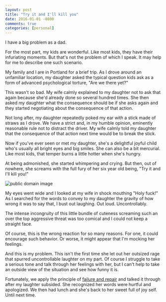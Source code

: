 ```yaml
---
layout: post
title: "Try it and I'll kill you"
date: 2016-01-01 -0800
comments: true
categories: [personal]
---
```


I have a big problem as a dad.

For the most part, my kids are wonderful. Like most kids, they have their infuriating moments. But that's not the problem of which I speak. It may help for me to describe one such scenario.

My family and I are in Portland for a brief trip. As I drove around an unfamiliar location, my daughter asked the typical question kids ask as a form of advanced psychological torture, "Are we there yet?"

This wasn't so bad. My wife calmly explained to my daughter not to ask that again because she'd already done so several hundred times. She then asked my daughter what the consequence should be if she asks again and they started negotiating about the consequence of that action.

Not long after, my daughter repeatedly poked my ear with a stick made of straws as I drove. We have a strict and, in my humble opinion, eminently reasonable rule not to distract the driver. My wife calmly told my daughter that the consequence of that action next time would be to break the stick.

Now if you've ever seen or met my daughter, she's a delightful joyful child who's usually all bright eyes and big smiles. She can also be a bit mercurial. Like most kids, that temper burns a little hotter when she's hungry.

At being admonished, she started whimpering and crying. But then, out of nowhere, she screams with the full fury of her six year old being, "Try it and I'll kill you!"

![public domain image](https://cloud.githubusercontent.com/assets/19977/12076360/86f30986-b15d-11e5-9b55-13850e70e517.png)

My eyes went wide and I looked at my wife in shock mouthing "Holy fuck!" As I searched for the words to convey to my daughter the gravity of how wrong it was to say that, I bust out laughing. Out loud. Uncontrollably.

The intense incongruity of this little bundle of cuteness screaming such an over the top aggressive threat was too comical and I could not keep a straight face.

Of course, this is the wrong reaction for so many reasons. For one, it could encourage such behavior. Or worse, it might appear that I'm mocking her feelings.

And this is my problem. This isn't the first time she let out her outsized rage that spurred uncontrollable laughter on my part. Of course I struggle to take a serious tone and talk through her feelings with her, but I can't help to take an outside view of the situation and see how funny it is.

Fortunately, we apply the principle of [failure and repair](https://haacked.com/archive/2015/02/07/failure-and-repair/) and talked it through after my laughter subsided. She recognized her words were hurtful and apologized. We then had lunch and she's back to her sweet full of joy self. Until next time.
